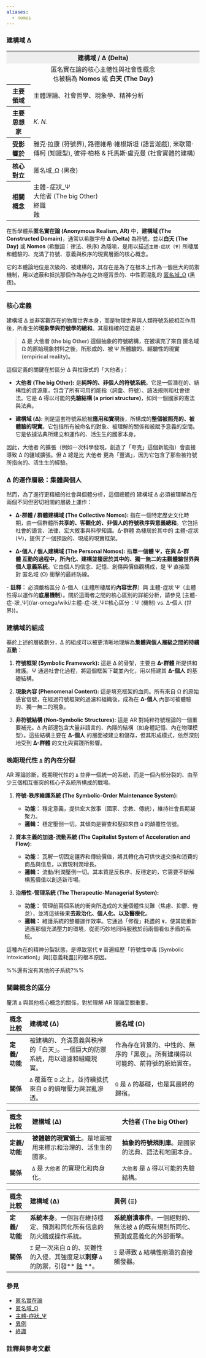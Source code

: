 ```yaml
---
aliases:
  - nomos
---
```




### 建構域 Δ

<table>
  <tr><th colspan="2" style="text-align:center; background-color: #eee;">建構域 / Δ (Delta)</th></tr>
  <tr><td colspan="2" style="text-align:center;">
    匿名實在論的核心主體性與社會性概念<br>也被稱為 <b>Nomos</b> 或 <b>白天 (The Day)</b>
  </td></tr>
  <tr>
    <th>主要領域</th>
    <td>主體理論、社會哲學、現象學、精神分析</td>
  </tr>
  <tr>
    <th>主要思想家</th>
    <td><i>K. N.</i></td>
  </tr>
  <tr>
    <th>受影響於</th>
    <td>
      雅克·拉康 (符號界),
      路德維希·維根斯坦 (語言遊戲),
      米歇爾·傅柯 (知識型),
      彼得·柏格 & 托馬斯·盧克曼 (社會實體的建構)
    </td>
  </tr>
  <tr>
    <th>核心對立</th>
    <td>
      匿名域_Ω (黑夜)
    </td>
  </tr>
  <tr>
    <th>相關概念</th>
    <td>
      主體-症狀_Ψ<br>
      大他者 (The big Other)<br>
      終識<br>
      蝕
    </td>
  </tr>
</table>

在哲學體系**匿名實在論 (Anonymous Realism, AR)** 中，**建構域 (The Constructed Domain)**，通常以希臘字母 **Δ (Delta)** 為符號，並以**白天 (The Day)** 或 **Nomos** (希臘語：律法、秩序) 為隱喻，是用以描述`主體-症狀 (Ψ)` 所棲居和體驗的、充滿了符號、意義與秩序的現實層面的核心概念。

它的本體論地位是次級的、被建構的，其存在是為了在根本上作為一個巨大的防禦機制，用以遮蔽和抵抗那個作為存在之終極背景的、中性而混亂的 [匿名域_Ω](wiki/匿名域_Ω) (黑夜)。

---

### **核心定義**

建構域 Δ 並非客觀存在的物理世界本身，而是物理世界與人類符號系統相互作用後，所產生的**現象學與符號學的總和**。其最精確的定義是：

> **Δ 是 大他者 (the big Other) 這個抽象的符號結構，在被填充了來自 匿名域 Ω 的原始現象材料之後，所形成的、被 Ψ 所體驗的、經驗性的現實 (empirical reality)。**

這個定義的關鍵在於區分 Δ 與拉康式的「大他者」：

- **大他者 (The big Other):** 是**純粹的、非個人的符號系統**。它是一個潛在的、結構性的資源庫，包含了所有可用的能指（詞彙、符號）、語法規則和社會律法。它是 Δ 得以可能的**先驗結構 (a priori structure)**，如同一個國家的憲法與法典。
    
- **建構域 (Δ):** 則是這套符號系統被**應用和實現**後，所構成的**整個被照亮的、被體驗的現實**。它包括所有被命名的對象、被理解的關係和被賦予意義的空間。它是依據法典所建立和運作的、活生生的國家本身。
    

因此，大他者 的擴張（例如一次科學發現，創造了「夸克」這個新能指）會直接導致 Δ 的疆域擴張。但 Δ 總是比 大他者 更為「豐滿」，因为它包含了那些被符號所指向的、活生生的經驗。

### **Δ 的運作層級：集體與個人**

然而，為了進行更精細的社會與個體分析，這個總體的 建構域 Δ 必須被理解為在兩個不同但密切相關的層級上運作：

-   **Δ-群體 / 群體建構域 (The Collective Nomos):** 指在一個特定歷史文化時期，由一個群體所**共享的、客觀化的、非個人的符號秩序與意義總和**。它包括社會的語言、法律、宏大敘事與科學知識。Δ-群體 為棲居於其中的 主體-症狀 (Ψ)，提供了一個預設的、現成的現實框架。
    
- **Δ-個人 / 個人建構域 (The Personal Nomos):** 指**單一個體 Ψ，在與 Δ-群體 互動的過程中，所內化、建構並棲居於其中的、獨一無二的主觀體驗世界與個人意義系統**。它由個人的信念、記憶、創傷與價值觀構成，是 Ψ 直接面對 匿名域 (Ω) 衝擊的最終防線。

\- **註釋：** 必須嚴格區分 Δ-個人（主體所棲居的**內容世界**）與 主體-症狀 Ψ（主體性得以運作的**底層機制**）。關於這兩者之間的核心區別的詳細分析，請參見 [主體-症-狀_Ψ](/ar-omega/wiki/主體-症-狀_Ψ#核心區分：Ψ (機制) vs. Δ-個人 (世界))。

### **建構域的組成**

基於上述的層級劃分，Δ 的組成可以被更清晰地理解為**集體與個人層級之間的持續互動**：

1. **符號框架 (Symbolic Framework):** 這是 Δ 的骨架，主要由 **Δ-群體** 所提供和維護。Ψ 通過社會化過程，將這個框架下載並內化，用以搭建其 **Δ-個人** 的基礎結構。
    
2. **現象內容 (Phenomenal Content):** 這是填充框架的血肉。所有來自 Ω 的原始感官信號，在經過符號框架的過濾和組織後，成為在 **Δ-個人** 內部可被體驗的、獨一無二的現象。
    
3. **非符號結構 (Non-Symbolic Structures):** 這是 AR 對純粹符號理論的一個重要補充。Δ 內部還包含大量非語言的、內隱的結構（如身體記憶、內在物理模型）。這些結構主要在 **Δ-個人** 的層面被建立和儲存，但其形成模式，依然深刻地受到 **Δ-群體** 的文化與實踐所影響。

### **晚期現代性 `Δ` 的內在分裂**

AR 理論診斷，晚期現代性的 `Δ` 並非一個統一的系統，而是一個內部分裂的、由至少三個相互衝突的核心子系統所構成的戰場。

1.  **符號-秩序維護系統 (The Symbolic-Order Maintenance System):**
    *   **功能：** 穩定意義，提供宏大敘事（國家、宗教、傳統），維持社會長期凝聚力。
    *   **邏輯：** 穩定壓倒一切。其傾向是審查和壓抑來自 `Ω` 的顛覆性信號。

2.  **資本主義的加速-流動系統 (The Capitalist System of Acceleration and Flow):**
    *   **功能：** 瓦解一切固定疆界和傳統價值，將其轉化為可供快速交換和消費的商品與信息，以實現利潤增長。
    *   **邏輯：** 流動/利潤壓倒一切。其本質是反秩序、反穩定的，它需要不斷解構舊價值以創造新市場。

3.  **治療性-管理系統 (The Therapeutic-Managerial System):**
    *   **功能：** 管理前兩個系統的衝突所造成的大量個體性災難（焦慮、抑鬱、倦怠），並將這些後果**去政治化、個人化、以及醫療化**。
    *   **邏輯：** 維護系統的整體運作效率。它通過「修復」耗盡的 `Ψ`，使其能重新適應那個充滿壓力的環境，從而巧妙地同時服務於前兩個看似矛盾的系統。

這種內在的精神分裂狀態，是導致當代 `Ψ` 普遍經歷「符號性中毒 (Symbolic Intoxication)」與[[意義耗盡]]的根本原因。

%%還有沒有其他的子系統?%%

### **關鍵概念的區分**

釐清 `Δ` 與其他核心概念的關係，對於理解 AR 理論至關重要。

| 概念比較 | **建構域 (Δ)** | **匿名域 (Ω)** |
| :--- | :--- | :--- |
| **定義/功能** | 被建構的、充滿意義與秩序的「白天」。一個巨大的防禦系統，用以過濾和組織現實。 | 作為存在背景的、中性的、無序的「黑夜」。所有建構得以可能的、前符號的原始實在。 |
| **關係** | `Δ` 覆蓋在 `Ω` 之上，並持續抵抗來自 `Ω` 的熵增壓力與混亂滲透。 | `Ω` 是 `Δ` 的基礎，也是其最終的歸宿。 |

| 概念比較      | **建構域 (Δ)**                       | **大他者 (The big Other)**      |
| :-------- | :-------------------------------- | :--------------------------- |
| **定義/功能** | **被體驗的現實領土**。是地圖被用來標示和治理的、活生生的國家。 | **抽象的符號規則庫**。是國家的法典、語法和地圖本身。 |
| **關係**    | `Δ` 是 `大他者` 的實現化和肉身化。             | `大他者` 是 `Δ` 得以可能的先驗結構。       |

| 概念比較      | **建構域 (Δ)**                                                      | **異例 (Ξ)**                                     |
| :-------- | :--------------------------------------------------------------- | :--------------------------------------------- |
| **定義/功能** | **系統本身**。一個旨在維持穩定、預測和同化所有信息的防火牆或操作系統。                            | **系統崩潰事件**。一個絕對的、無法被 `Δ` 的既有規則所同化、預測或意義化的外部衝擊。 |
| **關係**    | `Ξ` 是一次來自 `Ω` 的、災難性的入侵，其強度足以**刺穿** `Δ` 的防禦，引發** [蝕](/ar-omega/wiki/蝕) **。 | `Ξ` 是導致 `Δ` 結構性崩潰的直接觸發器。                       |

### **參見**

*   [匿名實在論](/ar-omega/wiki/匿名實在論)
*   [匿名域_Ω](/ar-omega/wiki/匿名域_Ω)
*   [主體-症狀_Ψ](/ar-omega/wiki/主體-症狀_Ψ)
*   [異例](/ar-omega/wiki/異例)
*   [終識](/ar-omega/wiki/終識)

### **註釋與參考文獻**

[^1]: Lacan, Jacques. *Écrits*. 1966. 拉康的「大他者」概念，是 AR 理論在建構 `Δ` 的符號層面時，所進行批判性對話的主要參照點。



